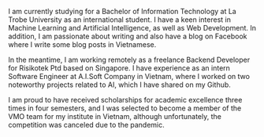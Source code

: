 I am currently studying for a Bachelor of Information Technology at La Trobe University as an international student. I have a keen interest in Machine Learning and Artificial Intelligence, as well as Web Development. In addition, I am passionate about writing and also have a blog on Facebook where I write some blog posts in Vietnamese.

In the meantime, I am working remotely as a freelance Backend Developer for Risikotek Ptd based on Singapore. I have experience as an intern Software Engineer at A.I.Soft Company in Vietnam, where I worked on two noteworthy projects related to AI, which I have shared on my Github.

I am proud to have received scholarships for academic excellence three times in four semesters, and I was selected to become a member of the VMO team for my institute in Vietnam, although unfortunately, the competition was canceled due to the pandemic.